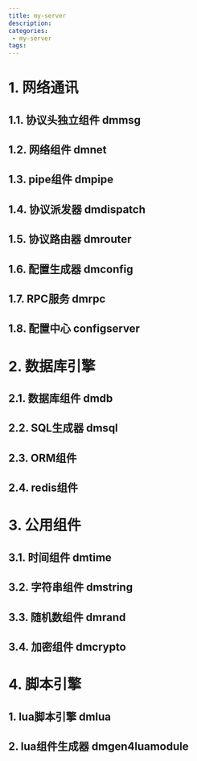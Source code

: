 ```yaml
---
title: my-server
description:
categories:
 - my-server
tags:
---
```


# 1. 网络通讯

## 1.1. 协议头独立组件 dmmsg

## 1.2. 网络组件 dmnet

## 1.3. pipe组件 dmpipe

## 1.4. 协议派发器 dmdispatch

## 1.5. 协议路由器 dmrouter

## 1.6. 配置生成器 dmconfig

## 1.7. RPC服务 dmrpc

## 1.8. 配置中心 configserver

# 2. 数据库引擎

## 2.1. 数据库组件 dmdb

## 2.2. SQL生成器 dmsql

## 2.3. ORM组件

## 2.4. redis组件

# 3. 公用组件

## 3.1. 时间组件 dmtime

## 3.2. 字符串组件 dmstring

## 3.3. 随机数组件 dmrand

## 3.4. 加密组件 dmcrypto

# 4. 脚本引擎

## 1. lua脚本引擎 dmlua
## 2. lua组件生成器 dmgen4luamodule